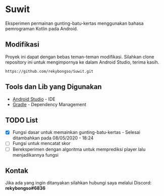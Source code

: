 # Suwit
Eksperimen permainan gunting-batu-kertas menggunakan bahasa pemrograman Kotlin pada Android.

## Modifikasi
Proyek ini dapat dengan bebas teman-teman modifikasi. Silahkan clone repository ini untuk mengimpornya ke dalam Android Studio, terima kasih.
```
https://github.com/rekybongso/Suwit.git
```

## Tools dan Lib yang Digunakan
* [Android Studio](https://developer.android.com/studio/releases) - IDE
* [Gradle](https://gradle.org/) - Dependency Management

## TODO List
- [x] Fungsi dasar untuk memainkan gunting-batu-kertas - Selesai ditambahkan pada 08/05/2020 - 18:24
- [ ] Fungsi untuk mencatat skor
- [ ] Bereksperimen dengan algoritma untuk memprediksi player lalu menjadikannya fungsi

## Kontak
Jika ada yang ingin ditanyakan silahkan hubungi saya melalui Discord: **rekybongso#6836**
